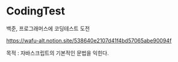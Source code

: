 # CodingTest
백준, 프로그래머스에 코딩테스트 도전

https://wafu-alt.notion.site/538640e2107d41f4bd57065abe90094f

목적 : 자바스크립트의 기본적인 문법을 익힌다.
